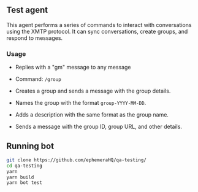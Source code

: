 ## Test agent

This agent performs a series of commands to interact with conversations using the XMTP protocol. It can sync conversations, create groups, and respond to messages.

### Usage

- Replies with a "gm" message to any message

- Command: `/group`

- Creates a group and sends a message with the group details.
- Names the group with the format `group-YYYY-MM-DD`.
- Adds a description with the same format as the group name.
- Sends a message with the group ID, group URL, and other details.

## Running bot

```bash
git clone https://github.com/ephemeraHQ/qa-testing/
cd qa-testing
yarn
yarn build
yarn bot test
```

